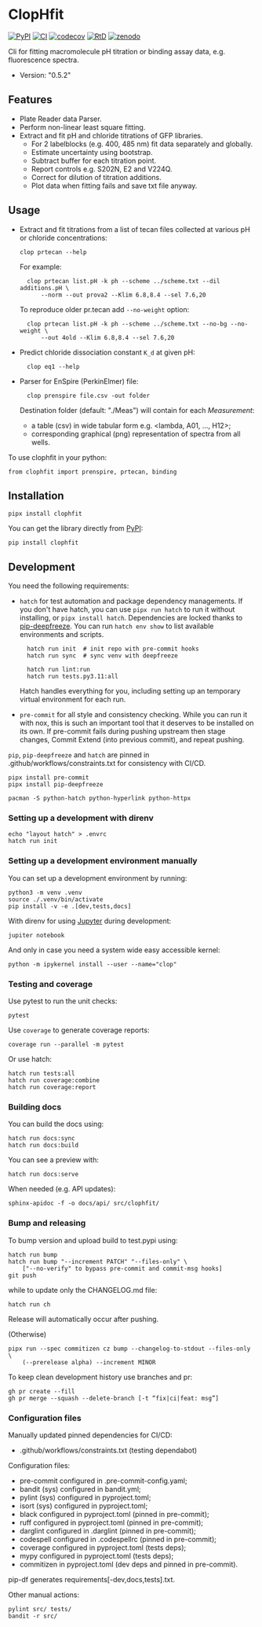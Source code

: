 # ClopHfit

[![PyPI](https://img.shields.io/pypi/v/ClopHfit.svg)](https://pypi.org/project/ClopHfit/)
[![CI](https://github.com/darosio/ClopHfit/actions/workflows/ci.yml/badge.svg)](https://github.com/darosio/ClopHfit/actions/workflows/ci.yml)
[![codecov](https://codecov.io/gh/darosio/ClopHfit/branch/main/graph/badge.svg?token=OU6F9VFUQ6)](https://codecov.io/gh/darosio/ClopHfit)
[![RtD](https://readthedocs.org/projects/clophfit/badge/)](https://clophfit.readthedocs.io/)
[![zenodo](https://zenodo.org/badge/DOI/10.5281/zenodo.6354112.svg)](https://doi.org/10.5281/zenodo.6354112)

Cli for fitting macromolecule pH titration or binding assay data, e.g.
fluorescence spectra.

- Version: "0.5.2"

## Features

- Plate Reader data Parser.
- Perform non-linear least square fitting.
- Extract and fit pH and chloride titrations of GFP libraries.
  - For 2 labelblocks (e.g. 400, 485 nm) fit data separately and globally.
  - Estimate uncertainty using bootstrap.
  - Subtract buffer for each titration point.
  - Report controls e.g. S202N, E2 and V224Q.
  - Correct for dilution of titration additions.
  - Plot data when fitting fails and save txt file anyway.

## Usage

- Extract and fit titrations from a list of tecan files collected at various pH
  or chloride concentrations:

      clop prtecan --help

  For example:

        clop prtecan list.pH -k ph --scheme ../scheme.txt --dil additions.pH \
            --norm --out prova2 --Klim 6.8,8.4 --sel 7.6,20

  To reproduce older pr.tecan add `--no-weight` option:

        clop prtecan list.pH -k ph --scheme ../scheme.txt --no-bg --no-weight \
            --out 4old --Klim 6.8,8.4 --sel 7.6,20

- Predict chloride dissociation constant `K_d` at given pH:

        clop eq1 --help

- Parser for EnSpire (PerkinElmer) file:

        clop prenspire file.csv -out folder

  Destination folder (default: "./Meas") will contain for each _Measurement_:

  - a table (csv) in wide tabular form e.g. <lambda, A01, ..., H12>;
  - corresponding graphical (png) representation of spectra from all wells.

To use clophfit in your python:

    from clophfit import prenspire, prtecan, binding

## Installation

    pipx install clophfit

You can get the library directly from
[PyPI](https://pypi.org/project/ClopHfit/):

    pip install clophfit

## Development

You need the following requirements:

- `hatch` for test automation and package dependency managements. If you don't
  have hatch, you can use `pipx run hatch` to run it without installing, or
  `pipx install hatch`. Dependencies are locked thanks to
  [pip-deepfreeze](https://pypi.org/project/pip-deepfreeze/). You can run
  `hatch env show` to list available environments and scripts.

        hatch run init  # init repo with pre-commit hooks
        hatch run sync  # sync venv with deepfreeze

        hatch run lint:run
        hatch run tests.py3.11:all

  Hatch handles everything for you, including setting up an temporary virtual
  environment for each run.

- `pre-commit` for all style and consistency checking. While you can run it with
  nox, this is such an important tool that it deserves to be installed on its
  own. If pre-commit fails during pushing upstream then stage changes, Commit
  Extend (into previous commit), and repeat pushing.

`pip`, `pip-deepfreeze` and `hatch` are pinned in
.github/workflows/constraints.txt for consistency with CI/CD.

    pipx install pre-commit
    pipx install pip-deepfreeze

    pacman -S python-hatch python-hyperlink python-httpx

### Setting up a development with direnv

    echo "layout hatch" > .envrc
    hatch run init

### Setting up a development environment manually

You can set up a development environment by running:

    python3 -m venv .venv
    source ./.venv/bin/activate
    pip install -v -e .[dev,tests,docs]

With direnv for using [Jupyter](https://jupyter.org/) during development:

    jupiter notebook

And only in case you need a system wide easy accessible kernel:

    python -m ipykernel install --user --name="clop"

### Testing and coverage

Use pytest to run the unit checks:

    pytest

Use `coverage` to generate coverage reports:

    coverage run --parallel -m pytest

Or use hatch:

    hatch run tests:all
    hatch run coverage:combine
    hatch run coverage:report

### Building docs

You can build the docs using:

    hatch run docs:sync
    hatch run docs:build

You can see a preview with:

    hatch run docs:serve

When needed (e.g. API updates):

    sphinx-apidoc -f -o docs/api/ src/clophfit/

### Bump and releasing

To bump version and upload build to test.pypi using:

    hatch run bump
    hatch run bump "--increment PATCH" "--files-only" \
        ["--no-verify" to bypass pre-commit and commit-msg hooks]
    git push

while to update only the CHANGELOG.md file:

    hatch run ch

Release will automatically occur after pushing.

(Otherwise)

    pipx run --spec commitizen cz bump --changelog-to-stdout --files-only \
        (--prerelease alpha) --increment MINOR

To keep clean development history use branches and pr:

    gh pr create --fill
    gh pr merge --squash --delete-branch [-t “fix|ci|feat: msg”]

### Configuration files

Manually updated pinned dependencies for CI/CD:

- .github/workflows/constraints.txt (testing dependabot)

Configuration files:

- pre-commit configured in .pre-commit-config.yaml;
- bandit (sys) configured in bandit.yml;
- pylint (sys) configured in pyproject.toml;
- isort (sys) configured in pyproject.toml;
- black configured in pyproject.toml (pinned in pre-commit);
- ruff configured in pyproject.toml (pinned in pre-commit);
- darglint configured in .darglint (pinned in pre-commit);
- codespell configured in .codespellrc (pinned in pre-commit);
- coverage configured in pyproject.toml (tests deps);
- mypy configured in pyproject.toml (tests deps);
- commitizen in pyproject.toml (dev deps and pinned in pre-commit).

pip-df generates requirements[-dev,docs,tests].txt.

Other manual actions:

    pylint src/ tests/
    bandit -r src/

